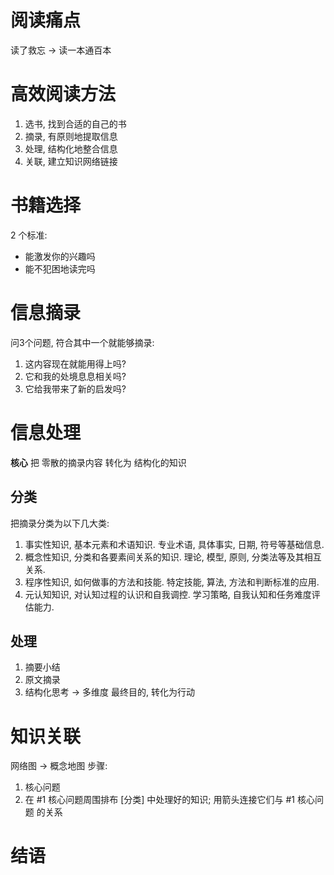 # 阅读痛点
读了救忘 -> 读一本通百本

# 高效阅读方法
1. 选书, 找到合适的自己的书
2. 摘录, 有原则地提取信息
3. 处理, 结构化地整合信息
4. 关联, 建立知识网络链接

# 书籍选择
2 个标准:
- 能激发你的兴趣吗
- 能不犯困地读完吗

# 信息摘录
问3个问题, 符合其中一个就能够摘录:
1. 这内容现在就能用得上吗?
2. 它和我的处境息息相关吗?
3. 它给我带来了新的启发吗?

# 信息处理
**核心**
把 零散的摘录内容 转化为 结构化的知识

## 分类
把摘录分类为以下几大类:
1. 事实性知识, 基本元素和术语知识. 专业术语, 具体事实, 日期, 符号等基础信息.
2. 概念性知识, 分类和各要素间关系的知识. 理论, 模型, 原则, 分类法等及其相互关系.
3. 程序性知识, 如何做事的方法和技能. 特定技能, 算法, 方法和判断标准的应用.
4. 元认知知识, 对认知过程的认识和自我调控. 学习策略, 自我认知和任务难度评估能力.

## 处理
1. 摘要小结
2. 原文摘录
3. 结构化思考 -> 多维度
最终目的, 转化为行动

# 知识关联
网络图 -> 概念地图
步骤:
1. 核心问题
2. 在 #1 核心问题周围排布 [分类] 中处理好的知识; 用箭头连接它们与 #1 核心问题 的关系
# 结语
